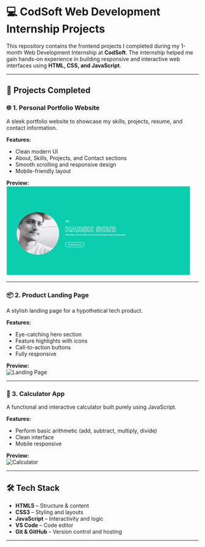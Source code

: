 # 💻 CodSoft Web Development Internship Projects

This repository contains the frontend projects I completed during my 1-month Web Development Internship at **CodSoft**. The internship helped me gain hands-on experience in building responsive and interactive web interfaces using **HTML, CSS, and JavaScript**.

---

## 🚀 Projects Completed

### 🌐 1. Personal Portfolio Website
A sleek portfolio website to showcase my skills, projects, resume, and contact information.

**Features:**
- Clean modern UI
- About, Skills, Projects, and Contact sections
- Smooth scrolling and responsive design
- Mobile-friendly layout

**Preview:**  
![Portfolio](images/1.png)

---

### 📦 2. Product Landing Page
A stylish landing page for a hypothetical tech product.

**Features:**
- Eye-catching hero section
- Feature highlights with icons
- Call-to-action buttons
- Fully responsive

**Preview:**  
![Landing Page](images/landingpage.png)

---

### 🧮 3. Calculator App
A functional and interactive calculator built purely using JavaScript.

**Features:**
- Perform basic arithmetic (add, subtract, multiply, divide)
- Clean interface
- Mobile responsive

**Preview:**  
![Calculator](images/calculator.png)

---

## 🛠️ Tech Stack

- **HTML5** – Structure & content
- **CSS3** – Styling and layouts
- **JavaScript** – Interactivity and logic
- **VS Code** – Code editor
- **Git & GitHub** – Version control and hosting

---




